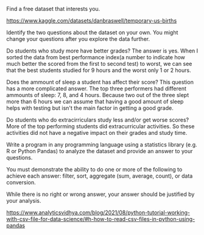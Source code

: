 Find a free dataset that interests you.

https://www.kaggle.com/datasets/danbraswell/temporary-us-births

Identify the two questions about the dataset on your own. You might change your questions after you explore the data further.

Do students who study more have better grades?
The answer is yes. When I sorted the data from best performance index(a number to indicate how much better the scored from the first to second test) to worst, we can see that the best students studied for 9 hours and the worst only 1 or 2 hours.

Does the ammount of sleep a student has affect their score?
This question has a more complicated answer. The top three performers had different ammounts of sleep: 7, 8, and 4 hours. Because two out of the three slept more than 6 hours we can assume that having a good amount of sleep helps with testing but isn't the main factor in getting a good grade.


Do students who do extracirriculars study less and/or get worse scores?
More of the top performing students did extracurricular activities. So these activities did not have a negative impact on their grades and study time.


Write a program in any programming language using a statistics library (e.g. R or Python Pandas) to analyze the dataset and provide an answer to your questions.



You must demonstrate the ability to do one or more of the following to achieve each answer: filter, sort, aggregate (sum, average, count), or data conversion.



While there is no right or wrong answer, your answer should be justified by your analysis.




https://www.analyticsvidhya.com/blog/2021/08/python-tutorial-working-with-csv-file-for-data-science/#h-how-to-read-csv-files-in-python-using-pandas